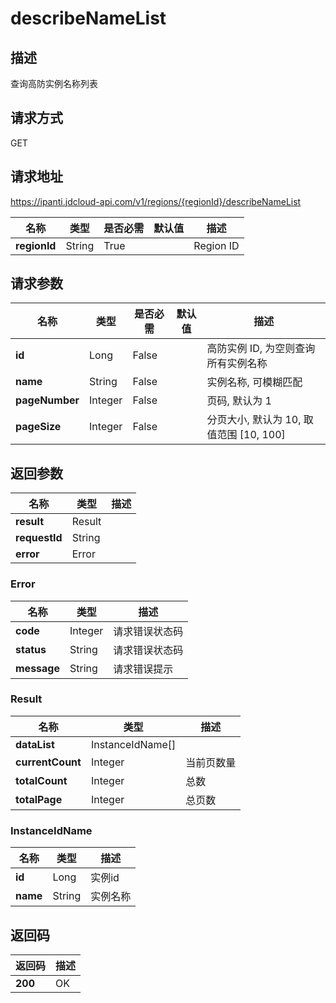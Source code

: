 # describeNameList


## 描述
查询高防实例名称列表

## 请求方式
GET

## 请求地址
https://ipanti.jdcloud-api.com/v1/regions/{regionId}/describeNameList

|名称|类型|是否必需|默认值|描述|
|---|---|---|---|---|
|**regionId**|String|True| |Region ID|

## 请求参数
|名称|类型|是否必需|默认值|描述|
|---|---|---|---|---|
|**id**|Long|False| |高防实例 ID, 为空则查询所有实例名称|
|**name**|String|False| |实例名称, 可模糊匹配|
|**pageNumber**|Integer|False| |页码, 默认为 1|
|**pageSize**|Integer|False| |分页大小, 默认为 10, 取值范围 [10, 100]|


## 返回参数
|名称|类型|描述|
|---|---|---|
|**result**|Result| |
|**requestId**|String| |
|**error**|Error| |

### Error
|名称|类型|描述|
|---|---|---|
|**code**|Integer|请求错误状态码|
|**status**|String|请求错误状态码|
|**message**|String|请求错误提示|
### Result
|名称|类型|描述|
|---|---|---|
|**dataList**|InstanceIdName[]| |
|**currentCount**|Integer|当前页数量|
|**totalCount**|Integer|总数|
|**totalPage**|Integer|总页数|
### InstanceIdName
|名称|类型|描述|
|---|---|---|
|**id**|Long|实例id|
|**name**|String|实例名称|

## 返回码
|返回码|描述|
|---|---|
|**200**|OK|
